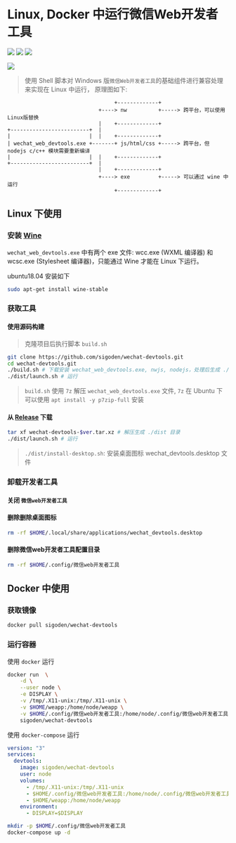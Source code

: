 # Linux, Docker 中运行微信Web开发者工具

[![](https://img.shields.io/travis/sigoden/wechat-devtools.svg)](https://travis-ci.org/sigoden/wechat-devtools)
[![](https://img.shields.io/github/release/sigoden/wechat-devtools.svg)](https://github.com/sigoden/wechat-devtools/releases)
[![](https://img.shields.io/docker/automated/sigoden/wechat-devtools.svg)](https://hub.docker.com/r/sigoden/wechat-devtools)

![](https://user-images.githubusercontent.com/4012553/50875629-38fc6300-1404-11e9-8c4c-90dd2e982172.gif)

> 使用 Shell 脚本对 Windows 版`微信Web开发者工具`的基础组件进行兼容处理来实现在 Linux 中运行， 原理图如下:

```
                                  +-------------+
                             +----> nw          +-----> 跨平台，可以使用Linux版替换
                             |    +-------------+
+-------------------------+  |
|                         |  |    +-------------+
| wechat_web_devtools.exe +-------+ js/html/css +-----> 跨平台，但 nodejs c/c++ 模块需要重新编译
|                         |  |    +-------------+
+-------------------------+  |
                             |    +-------------+
                             +----> exe         +-----> 可以通过 wine 中运行
                                  +-------------+

```
## Linux 下使用

### 安装 [Wine](https://www.winehq.org) 

`wechat_web_devtools.exe` 中有两个 exe 文件: wcc.exe (WXML 编译器) 和 wcsc.exe (Stylesheet 编译器)，只能通过 Wine 才能在 Linux 下运行。

ubuntu18.04 安装如下

```sh
sudo apt-get install wine-stable
```

### 获取工具

#### 使用源码构建

> 克隆项目后执行脚本 `build.sh`


```sh
git clone https://github.com/sigoden/wechat-devtools.git
cd wechat-devtools.git
./build.sh # 下载安装 wechat_web_devtools.exe, nwjs, nodejs，处理后生成 ./dist 目录
./dist/launch.sh # 运行
```

> `build.sh` 使用 `7z` 解压 `wechat_web_devtools.exe` 文件, `7z` 在 Ubuntu 下可以使用 `apt install -y p7zip-full` 安装

#### 从 [Release](https://github.com/sigoden/wechat-devtools/releases) 下载
```sh
tar xf wechat-devtools-$ver.tar.xz # 解压生成 ./dist 目录
./dist/launch.sh # 运行
```
> `./dist/install-desktop.sh`: 安装桌面图标 wechat_devtools.desktop 文件

### 卸载开发者工具

#### 关闭 `微信web开发者工具`

#### 删除删除桌面图标
```sh
rm -rf $HOME/.local/share/applications/wechat_devtools.desktop
```

#### 删除微信web开发者工具配置目录
```sh
rm -rf $HOME/.config/微信web开发者工具
```

## Docker 中使用

### 获取镜像

```sh
docker pull sigoden/wechat-devtools
```

### 运行容器

使用 `docker` 运行

```sh
docker run  \
    -d \
    --user node \
    -e DISPLAY \
    -v /tmp/.X11-unix:/tmp/.X11-unix \
    -v $HOME/weapp:/home/node/weapp \
    -v $HOME/.config/微信web开发者工具:/home/node/.config/微信web开发者工具 \
    sigoden/wechat-devtools
```

使用 `docker-compose` 运行

```yaml
version: "3"
services:
  devtools:
    image: sigoden/wechat-devtools
    user: node
    volumes:
      - /tmp/.X11-unix:/tmp/.X11-unix
      - $HOME/.config/微信web开发者工具:/home/node/.config/微信web开发者工具
      - $HOME/weapp:/home/node/weapp
    environment:
      - DISPLAY=$DISPLAY
```

```sh
mkdir -p $HOME/.config/微信web开发者工具
docker-compose up -d
```

